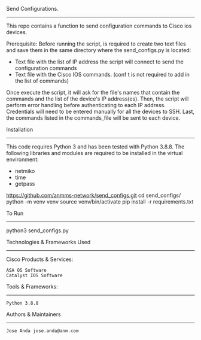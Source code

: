 Send Configurations.
________________________


This repo contains a function to send configuration commands to Cisco ios devices.

Prerequisite:
Before running the script, is required to create two text files and save them in the same directory where the send_configs.py is located:
 - Text file with the list of IP address the script will connect to send the configuration commands
 - Text file with the Cisco IOS commands. (conf t is not required to add in the list of commands)
 
Once execute the script, it will ask for the file's names that contain the commands and the list of the device's IP address(es).
Then, the script will perform error handling before authenticating to each IP address. Credentials will need to be entered manually for all the devices to SSH.
Last, the commands listed in the commands_file will be sent to each device.


Installation
________________________

This code requires Python 3 and has been tested with Python 3.8.8.
The following libraries and modules are required to be installed in the virtual environment:
 - netmiko
 - time
 - getpass


https://github.com/anmms-network/send_configs.git
cd send_configs/
python -m venv venv
source venv/bin/activate
pip install -r requirements.txt


To Run
________________________

python3 send_configs.py


Technologies & Frameworks Used
________________________


Cisco Products & Services:

    ASA OS Software
    Catalyst IOS Software
    

Tools & Frameworks:
________________________

    Python 3.8.8
    
    
Authors & Maintainers
________________________


    Jose Anda jose.anda@anm.com
    
